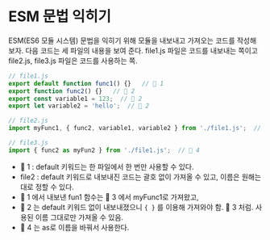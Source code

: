 # ESM 문법 익히기

ESM(ES6 모듈 시스템) 문법을 익히기 위해 모듈을 내보내고 가져오는 코드를 작성해보자. 다음 코드는 세 파일의 내용을 보여 준다. file1.js 파일은 코드를 내보내는 쪽이고 file2.js, file3.js 파일은 코드를 사용하는 쪽.

```js
// file1.js
export default function func1() {}   // 📌 1
export function func2() {}   // 📌 2
export const variable1 = 123;  // 📌 2
export let variable2 = 'hello';  // 📌 2
```

```js
// file2.js
import myFunc1, { func2, variable1, variable2 } from './file1.js';  // 📌 3
```

```js
// file3.js
import { func2 as myFun2 } from './file1.js';  // 📌 4
```

- 📌 1 : default 키워드는 한 파일에서 한 번만 사용할 수 있다.
- file2 : default 키워드로 내보내진 코드는 괄호 없이 가져올 수 있고, 이름은 원해는 대로 정할 수 있다.
- 📌 1 에서 내보낸 fun1 함수는 📌 3 에서 myFunc1로 가져왔고,
- 📌 2 는 default 키워드 없이 내보내졌으니 `{ }` 를 이용해 가져와야 함. 📌 3 처럼. 사용된 이름 그대로만 가져올 수 있음.
- 📌 4 는 as로 이름을 바꿔서 사용한다. 
